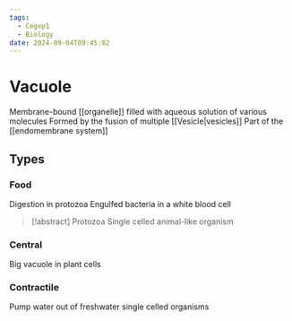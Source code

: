 ```yaml
---
tags:
  - Cegep1
  - Biology
date: 2024-09-04T09:45:02
---
```


# Vacuole

Membrane-bound [[organelle]] filled with aqueous solution of various molecules
Formed by the fusion of multiple [[Vesicle|vesicles]]
Part of the [[endomembrane system]]

## Types

### Food

Digestion in protozoa
Engulfed bacteria in a white blood cell

> [!abstract] Protozoa
> Single celled animal-like organism

### Central

Big vacuole in plant cells

### Contractile

Pump water out of freshwater single celled organisms
